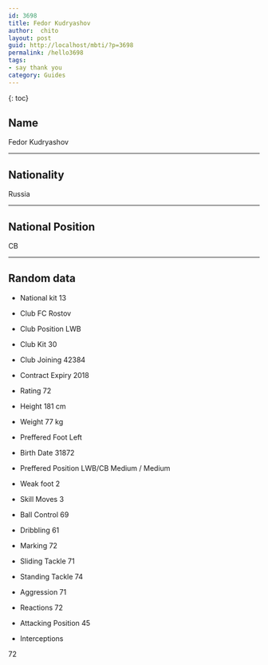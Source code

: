 ```yaml
---
id: 3698
title: Fedor Kudryashov
author:  chito 
layout: post
guid: http://localhost/mbti/?p=3698
permalink: /hello3698
tags:
- say thank you
category: Guides
---
```



{: toc}


## Name  
Fedor Kudryashov 

* * *

## Nationality  
Russia 

* * *

## National Position  
CB 

* * *

## Random data 

  * National kit 
13 

  * Club 
FC Rostov 

  * Club Position 
LWB 

  * Club Kit 
30 

  * Club Joining 
42384 

  * Contract Expiry 
2018 

  * Rating 
72 

  * Height 
181 cm 

  * Weight 
77 kg 

  * Preffered Foot 
Left 

  * Birth Date 
31872 

  * Preffered Position 
LWB/CB Medium / Medium 

  * Weak foot 
2 

  * Skill Moves 
3 

  * Ball Control 
69 

  * Dribbling 
61 

  * Marking 
72 

  * Sliding Tackle 
71 

  * Standing Tackle 
74 

  * Aggression 
71 

  * Reactions 
72 

  * Attacking Position 
45 

  * Interceptions 

72</ul>